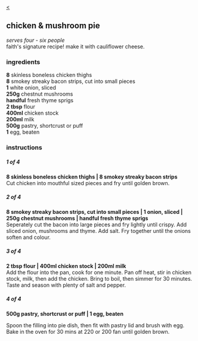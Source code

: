 <head>
<link href="resources/style.css" type="text/css" rel="stylesheet">
<meta name="viewport" content="width=device-width, initial-scale=1">

<title>chicken & mushroom pie | bread is a vagetable</title>

<meta name="description" content="bread is a vegetable, recipes">
<meta name="keywords" content="bread is a vegetable, recipes, Indian, Chinese, Japanese, Malaysian, Spanish, Thai">
<meta name="robots" content="nofollow">

<link href="style.css" type="text/css" rel="stylesheet">

</head>

<div class="backbutton"><a href="index.html"><</a></div>







## chicken & mushroom pie

<p class="dishdesc" markdown=1>

*serves four - six people*  
faith's signature recipe! make it with cauliflower cheese.

</p>




<h3 class="ingredientstitle">ingredients</h3>

<p class=ingredientslist markdown=1>

**8** skinless boneless chicken thighs  
**8** smokey streaky bacon strips, cut into small pieces   
**1** white onion, sliced  
**250g** chestnut mushrooms  
**handful** fresh thyme sprigs  
**2 tbsp** flour  
**400ml** chicken stock  
**200ml** milk  
**500g** pastry, shortcrust or puff   
**1** egg, beaten

</p>




<h3 class="instructionstitle">instructions</h3>

<h5>1 of 4</h5>  
  
<p class="instructionsdesc" markdown=1>

**8 skinless boneless chicken thighs | 8 smokey streaky bacon strips**  
Cut chicken into mouthful sized pieces and fry until golden brown.  
</p>
  
<h5>2 of 4</h5>  
  
<p class="instructionsdesc" markdown=1>

**8 smokey streaky bacon strips, cut into small pieces | 1 onion, sliced | 250g chestnut mushrooms | handful fresh thyme sprigs**  
Seperately cut the bacon into large pieces and fry lightly until crispy. Add sliced onion, mushrooms and thyme. Add salt. Fry together until the onions soften and colour.  

</p>

  
<h5>3 of 4</h5>  
  
<p class="instructionsdesc" markdown=1>

**2 tbsp flour | 400ml chicken stock | 200ml milk**  
Add the flour into the pan, cook for one minute. Pan off heat, stir in chicken stock, milk, then add the chicken. Bring to boil, then simmer for 30 minutes. Taste and season with plenty of salt and pepper.  

</p>
  
<h5>4 of 4</h5>  
  
<p class="instructionsdesc" markdown=1>
 
**500g pastry, shortcrust or puff | 1 egg, beaten**  

Spoon the filling into pie dish, then fit with pastry lid and brush with egg. Bake in the oven for 30 mins at 220 or 200 fan until golden brown.    

</p>